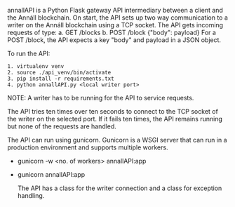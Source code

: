 annallAPI is a Python Flask gateway API intermediary between a client and the Annáll blockchain. On start, the API sets up two way communication to a writer on the Annáll blockchain using a TCP socket.
The API gets incoming requests of type:
a. GET /blocks
b. POST /block {"body": payload}
For a POST /block, the API expects a key "body" and payload in a JSON object.

To run the API:

    1. virtualenv venv
    2. source ./api_venv/bin/activate
    3. pip install -r requirements.txt
    4. python annallAPI.py <local writer port>

NOTE: A writer has to be running for the API to service requests.

The API tries ten times over ten seconds to connect to the TCP socket of the writer on the selected port. If it fails ten times, the API remains running but none of the requests are handled.

The API can run using gunicorn. Gunicorn is a WSGI server that can run in a production environment and supports multiple workers.

- gunicorn -w <no. of workers> annallAPI:app
- gunicorn annallAPI:app

  The API has a class for the writer connection and a class for exception handling.
